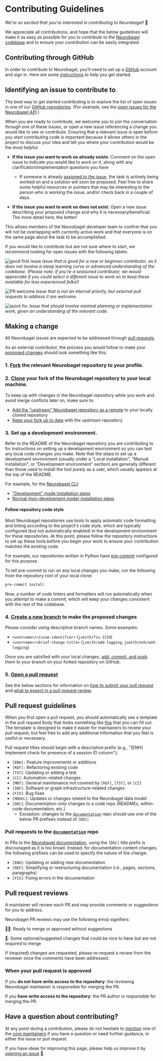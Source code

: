 # Contributing Guidelines

*We're so excited that you're interested in contributing to Neurobagel!* :partying_face:

We appreciate all contributions, and hope that the below guidelines will make it as easy as possible for you to contribute to the [Neurobagel codebase](https://github.com/neurobagel) and to ensure your contribution can be easily integrated.

## Contributing through GitHub

In order to contribute to Neurobagel, you'll need to set up a [GitHub](https://github.com/) account and sign in.
Here are some [instructions](https://docs.github.com/en/get-started/start-your-journey/creating-an-account-on-github) to help you get started.

## Identifying an issue to contribute to

The best way to get started contributing is to explore the list of open issues in one of our [GitHub repositories](https://github.com/orgs/neurobagel/repositories). 
(For example, see the [open issues for the Neurobagel API](https://github.com/neurobagel/api/issues).)

When you are ready to contribute, we welcome you to join the conversation through one of these issues, 
or open a new issue referencing a change you would like to see or contribute.
Ensuring that a relevant issue is open before you start contributing code is important because it allows others in the project to discuss your idea and tell you where your contribution would be the most helpful.

- **If the issue you want to work on already exists**: 
Comment on the open issue to indicate you would like to work on it, along with any clarification/implementation questions you have
    - If someone is already [assigned to the issue](https://docs.github.com/en/issues/tracking-your-work-with-issues/assigning-issues-and-pull-requests-to-other-github-users), the task is actively being worked on and a solution will soon be proposed. Feel free to share some helpful resources or pointers that may be interesting to the person who is working the issue, and/or check back in a couple of days.

- **If the issue you want to work on does not exist**: 
Open a new issue describing your proposed change and why it is necessary/beneficial. 
The more detail here, the better!

This allows members of the Neurobagel developer team to confirm that you will not be overlapping with currently active work and that everyone is on the same page about the task to be accomplished.

If you would like to contribute but are not sure where to start, we recommend looking for open issues with the following labels:

![good first issue](https://img.shields.io/github/labels/neurobagel/planning/good%20first%20issue) 
*Issue that is good for a new or beginner contributor, as it does not involve a steep learning curve or advanced understanding of the codebase.
(Please note: if you're a seasoned contributor, we would appreciate if you could select a different issue to work on to keep these available for less experienced folks!)*
 
![PR welcome](https://img.shields.io/github/labels/neurobagel/planning/PR%20welcome) 
*Issue that is not an internal priority, but external pull requests to address it are welcome.*

![quick fix](https://img.shields.io/github/labels/neurobagel/planning/quick%20fix): 
*Issue that should involve minimal planning or implementation work, given an understanding of the relevant code.*

## Making a change

All Neurobagel issues are expected to be addressed through [pull requests](https://docs.github.com/en/pull-requests/collaborating-with-pull-requests/proposing-changes-to-your-work-with-pull-requests/about-pull-requests).

As an external contributor, the process you would follow to make your [proposed changes](#identifying-an-issue-to-work-on) should look something like this:

### 1. [Fork](https://docs.github.com/en/pull-requests/collaborating-with-pull-requests/working-with-forks/fork-a-repo) the relevant Neurobagel repository to your profile.

### 2. [Clone](https://docs.github.com/en/pull-requests/collaborating-with-pull-requests/working-with-forks/fork-a-repo#cloning-your-forked-repository) your fork of the Neurobagel repository to your local machine.

To keep up with changes in the Neurobagel repository while you work and avoid merge conflicts later on, make sure to:

- [Add the "upstream" Neurobagel repository as a remote](https://docs.github.com/en/pull-requests/collaborating-with-pull-requests/working-with-forks/fork-a-repo#configuring-git-to-sync-your-fork-with-the-upstream-repository) to your locally cloned repository
- [Keep your fork up to date](https://docs.github.com/en/pull-requests/collaborating-with-pull-requests/working-with-forks/syncing-a-fork#syncing-a-fork-branch-from-the-command-line) with the upstream repository

### 3. Set up a development environment.
Refer to the README of the Neurobagel repository you are contributing to for instructions on setting up a development environment so you can test any local code changes you make.
Note that the steps to set up a development environment (usually under a "Local installation", "Manual installation", or "Development environment" section) are generally different than those used to install the tool purely as a user, which usually appears at the top of the README.

For example, for the [Neurobagel CLI](https://github.com/neurobagel/bagel-cli):

- ["Development" mode installation steps](https://github.com/neurobagel/bagel-cli?tab=readme-ov-file#installation)
- [Normal (non-development mode) installation steps](https://github.com/neurobagel/bagel-cli?tab=readme-ov-file#development-environment)

#### Follow repository code style
Most Neurobagel repositories use tools to apply automatic code formatting and linting according to the project's code style, 
which are typically configured (but not automatically enabled) in the development environment for these repositories. 
At this point, please follow the repository instructions to set up these tools before you begin your work to ensure your contribution matches the existing code.

For example, our repositories written in Python have [pre-commit](https://pre-commit.com/) configured for this purpose.

To tell pre-commit to run on any local changes you make, run the following from the repository root of your local clone:
```bash
pre-commit install
```

Now, a number of code linters and formatters will run automatically when you attempt to make a commit, which will keep your changes consistent with the rest of the codebase.

### 4. [Create a new branch](https://help.github.com/articles/creating-and-deleting-branches-within-your-repository/) to make the proposed changes
Please consider using descriptive branch names. Some examples:

- `<username>/<issue-identifier>` (`jsmith/fix-1234`)
- `<username>/<brief-change-title>` (`jsmith/add-logging`, `jsmith/enh/add-logging`)

Once you are satisfied with your local changes, [add, commit, and push](https://docs.github.com/en/repositories/working-with-files/managing-files/adding-a-file-to-a-repository#adding-a-file-to-a-repository-using-the-command-line) them to your branch on your forked repository on GitHub. 

### 5. [Open a pull request](https://docs.github.com/en/pull-requests/collaborating-with-pull-requests/proposing-changes-to-your-work-with-pull-requests/creating-a-pull-request-from-a-fork)
See the below sections for information on [how to submit your pull request](#pull-request-guidelines) and [what to expect in a pull request review](#pull-request-reviews).

## Pull request guidelines

When you first open a pull request, you should automatically see a template in the pull request body that looks something like [this](https://github.com/neurobagel/.github/blob/main/.github/pull_request_template.md?plain=1) that you can fill out.
The template is designed to make it easier for maintainers to review your pull request, but feel free to add any additional information that you feel is useful or necessary.

Pull request titles should begin with a descriptive prefix (e.g., "[ENH] Implement check for presence of a session ID column"):

- `[ENH]:` Feature improvements or additions
- `[REF]:` Refactoring existing code
- `[TST]`: Updating or adding a test
- `[CI]`: Automation-related changes
- `[MNT]`: General maintenance not covered by `[REF]`, `[TST]`, or `[CI]`
- `[INF]`: Software or graph infrastructure-related changes
- `[FIX]`: Bug fixes
- `[MODEL]`: Updates or changes related to the Neurobagel data model
- `[DOC]`: Documentation-only changes to a code repo (READMEs, within-code documentation, etc.) 
    - Exception: changes to the [`documentation`](https://github.com/neurobagel/documentation) repo should use one of the below PR prefixes instead of `[DOC]`

### Pull requests to the [`documentation`](https://github.com/neurobagel/documentation) repo
In PRs to the [Neurobagel documentation](https://github.com/neurobagel/documentation), using the `[DOC]` title prefix is discouraged as it is too broad. 
Instead, for documentation content changes, the following prefixes can be used to specify the nature of the change:

- `[ENH]`: Updating or adding new documentation
- `[REF]`: Simplifying or restructuring documentation (i.e., pages, sections, paragraphs)
- `[FIX]`: Fixing errors in the documentation

## Pull request reviews
A maintainer will review each PR and may provide comments or suggestions for you to address.

Neurobagel PR reviews may use the following emoji signifiers:

:cook:: Ready to merge or approved without suggestions

:cherries:: Some optional/suggested changes that could be nice to have but are not required to merge

If (required) changes are requested, please re-request a review from the reviewer once the comments have been addressed.

### When your pull request is approved
If you **do not have write access to the repository**: the reviewing Neurobagel maintainer is responsible for merging the PR.

If you **have write access to the repository**: the PR author is responsible for merging the PR.

## Have a question about contributing?
At any point during a contribution, 
please do not hesitate to [mention](https://docs.github.com/en/get-started/writing-on-github/getting-started-with-writing-and-formatting-on-github/basic-writing-and-formatting-syntax#mentioning-people-and-teams) one of the [core maintainers](./team.md#developers) if you have a question or need further guidance, 
in either the issue or pull request.

If you have ideas for improving this page, please help us improve it by [opening an issue](https://github.com/neurobagel/documentation/issues) :tada:.

